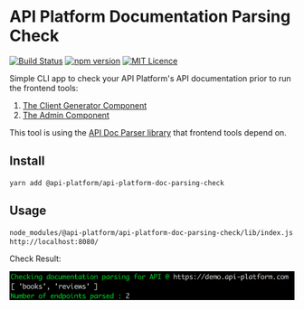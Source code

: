# API Platform Documentation Parsing Check

[![Build Status](https://travis-ci.org/api-platform/api-platform-doc-parsing-check.svg?branch=master)](https://travis-ci.org/api-platform/api-platform-doc-parsing-check)
[![npm version](https://badge.fury.io/js/%40api-platform%2Fapi-platform-doc-parsing-check.svg)](https://badge.fury.io/js/%40api-platform%2Fapi-platform-doc-parsing-check)
[![MIT Licence](https://badges.frapsoft.com/os/mit/mit.svg?v=103)](https://opensource.org/licenses/mit-license.php)

Simple CLI app to check your API Platform's API documentation prior to run the frontend tools:

1. [The Client Generator Component](https://api-platform.com/docs/client-generator)
2. [The Admin Component](https://api-platform.com/docs/admin)

This tool is using the [API Doc Parser library](https://github.com/api-platform/api-doc-parser) that frontend tools depend on.

## Install

    yarn add @api-platform/api-platform-doc-parsing-check

## Usage

    node_modules/@api-platform/api-platform-doc-parsing-check/lib/index.js http://localhost:8080/

Check Result:

![Result](screen.png)

